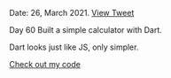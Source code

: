 Date: 26, March 2021. [View Tweet](https://twitter.com/umuks_/status/1375426500388851714?s=20)

Day 60 Built a simple calculator with Dart.

Dart looks just like JS, only simpler.

[Check out my code](https://replit.com/@godswillumukoro/Dart-Tutorial#main.dart)
